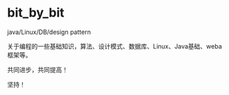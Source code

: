 # bit_by_bit
java/Linux/DB/design pattern

关于编程的一些基础知识，算法、设计模式、数据库、Linux、Java基础、weba框架等。


共同进步，共同提高！


坚持！
